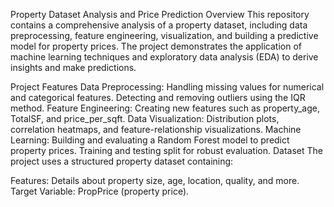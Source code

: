 Property Dataset Analysis and Price Prediction
Overview
This repository contains a comprehensive analysis of a property dataset, including data preprocessing, feature engineering, visualization, and building a predictive model for property prices. The project demonstrates the application of machine learning techniques and exploratory data analysis (EDA) to derive insights and make predictions.

Project Features
Data Preprocessing:
Handling missing values for numerical and categorical features.
Detecting and removing outliers using the IQR method.
Feature Engineering:
Creating new features such as property_age, TotalSF, and price_per_sqft.
Data Visualization:
Distribution plots, correlation heatmaps, and feature-relationship visualizations.
Machine Learning:
Building and evaluating a Random Forest model to predict property prices.
Training and testing split for robust evaluation.
Dataset
The project uses a structured property dataset containing:

Features: Details about property size, age, location, quality, and more.
Target Variable: PropPrice (property price).
